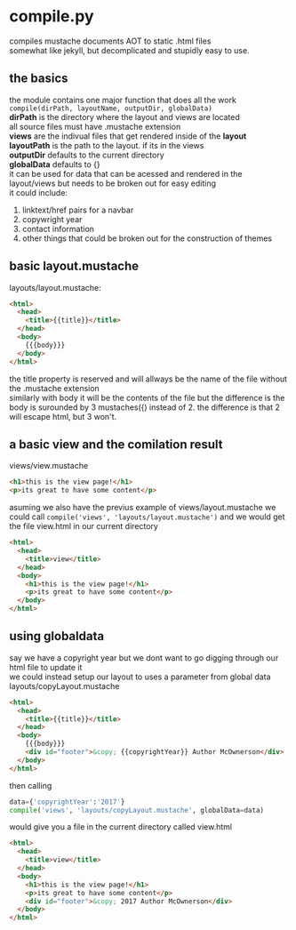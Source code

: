 # compile.py
compiles mustache documents AOT to static .html files  
somewhat like jekyll, but decomplicated and stupidly easy to use.

## the basics
the module contains one major function that does all the work  
    `compile(dirPath, layoutName, outputDir, globalData)`  
**dirPath** is the directory where the layout and views are located  
all source files must have .mustache extension  
**views** are the indivual files that get rendered inside of the **layout**  
**layoutPath** is the path to the layout. if its in the views  
**outputDir** defaults to the current directory  
**globalData** defaults to {}  
 it can be used for data that can be acessed and rendered in the layout/views but needs to be broken out for easy editing  
it could include:  
1. linktext/href pairs for a navbar
2. copywright year
3. contact information
4. other things that could be broken out for the construction of themes
## basic layout.mustache
layouts/layout.mustache:  
```html
<html>  
  <head>
    <title>{{title}}</title>
  </head>
  <body>
    {{{body}}}
  </body>
</html>
```
the title property is reserved and will allways be the name of the file without the .mustache extension  
similarly with body it will be the contents of the file but the difference is the body is surounded by 3 mustaches({)
instead of 2. the difference is that 2 will escape html, but 3 won't.
## a basic view and the comilation result
views/view.mustache  
```html
<h1>this is the view page!</h1>
<p>its great to have some content</p>
```
asuming we also have the previus example of views/layout.mustache we could call `compile('views', 'layouts/layout.mustache')`
and we would get the file view.html in our current directory  
```html
<html>  
  <head>
    <title>view</title>
  </head>
  <body>
    <h1>this is the view page!</h1>
    <p>its great to have some content</p>
  </body>
</html>
```
## using globaldata
say we have a copyright year but we dont want to go digging through our html file to update it  
we could instead setup our layout to uses a parameter from global data  
layouts/copyLayout.mustache
```html
<html>  
  <head>
    <title>{{title}}</title>
  </head>
  <body>
    {{{body}}}
    <div id="footer">&copy; {{copyrightYear}} Author McOwnerson</div>
  </body>
</html>
```
then calling 
```python
data={'copyrightYear':'2017'}
compile('views', 'layouts/copyLayout.mustache', globalData=data)
```
would give you a file in the current directory called view.html
```html
<html>  
  <head>
    <title>view</title>
  </head>
  <body>
    <h1>this is the view page!</h1>
    <p>its great to have some content</p>
    <div id="footer">&copy; 2017 Author McOwnerson</div>
  </body>
</html>
```
